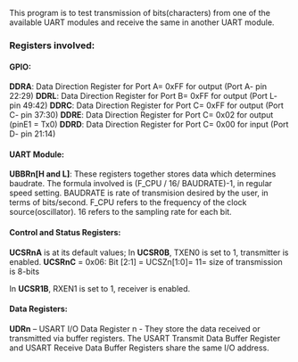 This program is to test transmission of bits(characters) from one of the available UART modules and receive the same in another UART module.

### Registers involved:

#### GPIO:
**DDRA**: Data Direction Register for Port A= 0xFF for output (Port A- pin 22:29)
**DDRL**: Data Direction Register for Port B= 0xFF for output (Port L- pin 49:42) 
**DDRC**: Data Direction Register for Port C= 0xFF for output (Port C- pin 37:30)
**DDRE**: Data Direction Register for Port C= 0x02 for output (pinE1 = Tx0)
**DDRD**: Data Direction Register for Port C= 0x00 for input (Port D- pin 21:14)

#### UART Module:
**UBBRn[H and L]**: These registers together stores data which determines baudrate. The formula involved is (F_CPU / 16/ BAUDRATE)-1, in regular speed setting. BAUDRATE is rate of transmision desired by the user, in terms of bits/second. F_CPU refers to the frequency of the clock source(oscillator). 16 refers to the sampling rate for each bit.

#### Control and Status Registers:
**UCSRnA** is at its default values; 
In **UCSR0B**, TXEN0 is set to 1, transmitter is enabled.
**UCSRnC** = 0x06:
Bit [2:1] = UCSZn[1:0]= 11= size of transmission is 8-bits

In **UCSR1B**, RXEN1 is set to 1, receiver is enabled.

#### Data Registers:
**UDRn** – USART I/O Data Register n - They store the data received or transmitted via buffer registers. The USART Transmit Data Buffer Register and USART Receive Data Buffer Registers share the same I/O address.